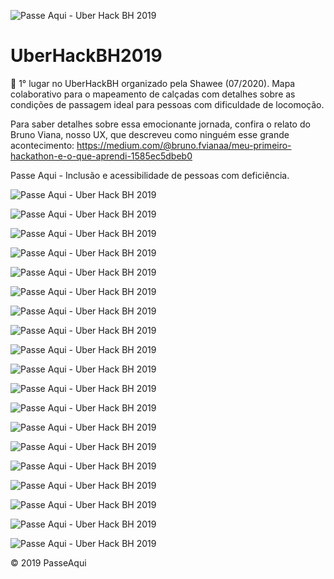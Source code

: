 ![Passe Aqui - Uber Hack BH 2019](https://jusblog.com/github/repository/UberHackBH2019/img/cover-0.jpg)

# UberHackBH2019

🥇 1° lugar no UberHackBH organizado pela Shawee (07/2020). Mapa colaborativo para o mapeamento de calçadas com detalhes sobre as condições de passagem ideal para pessoas com dificuldade de locomoção.

Para saber detalhes sobre essa emocionante jornada, confira o relato do Bruno Viana, nosso UX, que descreveu como ninguém esse grande acontecimento: https://medium.com/@bruno.fvianaa/meu-primeiro-hackathon-e-o-que-aprendi-1585ec5dbeb0

Passe Aqui - Inclusão e acessibilidade de pessoas com deficiência.

![Passe Aqui - Uber Hack BH 2019](https://jusblog.com/github/repository/UberHackBH2019/img/cover-1.jpg)

![Passe Aqui - Uber Hack BH 2019](https://jusblog.com/github/repository/UberHackBH2019/img/cover-2.jpg)

![Passe Aqui - Uber Hack BH 2019](https://jusblog.com/github/repository/UberHackBH2019/img/cover-4.jpg)

![Passe Aqui - Uber Hack BH 2019](https://jusblog.com/github/repository/UberHackBH2019/img/cover-5.jpg)

![Passe Aqui - Uber Hack BH 2019](https://jusblog.com/github/repository/UberHackBH2019/img/cover-6.jpg)

![Passe Aqui - Uber Hack BH 2019](https://jusblog.com/github/repository/UberHackBH2019/img/cover-7.jpg)

![Passe Aqui - Uber Hack BH 2019](https://jusblog.com/github/repository/UberHackBH2019/img/cover-8.jpg)

![Passe Aqui - Uber Hack BH 2019](https://jusblog.com/github/repository/UberHackBH2019/img/cover-9.jpg)

![Passe Aqui - Uber Hack BH 2019](https://jusblog.com/github/repository/UberHackBH2019/img/cover-10.jpg)

![Passe Aqui - Uber Hack BH 2019](https://jusblog.com/github/repository/UberHackBH2019/img/cover-11.jpg)

![Passe Aqui - Uber Hack BH 2019](https://jusblog.com/github/repository/UberHackBH2019/img/cover-12.jpg)

![Passe Aqui - Uber Hack BH 2019](https://jusblog.com/github/repository/UberHackBH2019/img/cover-13.jpg)

![Passe Aqui - Uber Hack BH 2019](https://jusblog.com/github/repository/UberHackBH2019/img/cover-14.jpg)

![Passe Aqui - Uber Hack BH 2019](https://jusblog.com/github/repository/UberHackBH2019/img/cover-15.jpg)

![Passe Aqui - Uber Hack BH 2019](https://jusblog.com/github/repository/UberHackBH2019/img/cover-16.jpg)

![Passe Aqui - Uber Hack BH 2019](https://jusblog.com/github/repository/UberHackBH2019/img/cover-17.jpg)

![Passe Aqui - Uber Hack BH 2019](https://jusblog.com/github/repository/UberHackBH2019/img/cover-18.jpg)

![Passe Aqui - Uber Hack BH 2019](https://jusblog.com/github/repository/UberHackBH2019/img/cover-19.jpg)

![Passe Aqui - Uber Hack BH 2019](https://jusblog.com/github/repository/UberHackBH2019/img/bh.gif)

&copy; 2019 PasseAqui
